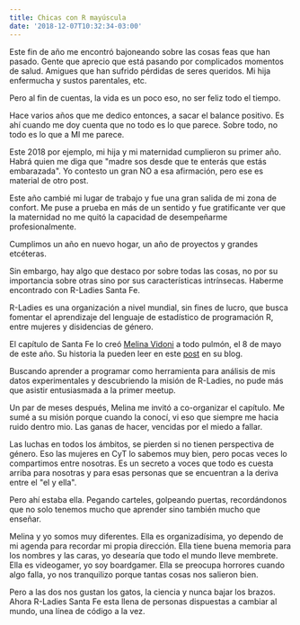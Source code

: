 ```yaml
---
title: Chicas con R mayúscula
date: '2018-12-07T10:32:34-03:00'
---
```

Este fin de año me encontró bajoneando sobre las cosas feas que han pasado. Gente que aprecio que está pasando por complicados momentos de salud. Amigues que han sufrido pérdidas de seres queridos. Mi hija enfermucha y sustos parentales, etc.

Pero al fin de cuentas, la vida es un poco eso, no ser feliz todo el tiempo.

Hace varios años que me dedico entonces, a sacar el balance positivo. Es ahí cuando me doy cuenta que no todo es lo que parece. Sobre todo, no todo es lo que a MI me parece.

Este 2018 por ejemplo, mi hija y mi maternidad cumplieron su primer año. Habrá quien me diga que "madre sos desde que te enterás que estás embarazada". Yo contesto un gran NO a esa afirmación, pero ese es material de otro post.

Este año cambié mi lugar de trabajo y fue una gran salida de mi zona de confort. Me puse a prueba en más de un sentido y fue gratificante ver que la maternidad no me quitó la capacidad de desempeñarme profesionalmente.

Cumplimos un año en nuevo hogar, un año de proyectos y grandes etcéteras.

Sin embargo, hay algo que destaco por sobre todas las cosas, no por su importancia sobre otras sino por sus características intrínsecas. Haberme encontrado con R-Ladies Santa Fe.

R-Ladies es una organización a nivel mundial, sin fines de lucro, que busca fomentar el aprendizaje del lenguaje de estadístico de programación R, entre mujeres y disidencias de género. 

El capítulo de Santa Fe lo creó [Melina Vidoni](https://melvidoni.rbind.io/) a todo pulmón, el 8 de mayo de este año. Su historia la pueden leer en este [post](https://melvidoni.rbind.io/post/rladies-santa-fe-2018/) en su blog.

Buscando aprender a programar como herramienta para análisis de mis datos experimentales y descubriendo la misión de R-Ladies, no pude más que asistir entusiasmada a la primer meetup.

Un par de meses después, Melina me invitó a co-organizar el capítulo. Me sumé a su misión porque cuando la conocí, vi eso que siempre me hacia ruido dentro mio. Las ganas de hacer, vencidas por el miedo a fallar. 

Las luchas en todos los ámbitos, se pierden si no tienen perspectiva de género. Eso las mujeres en CyT lo sabemos muy bien, pero pocas veces lo compartimos entre nosotras. Es un secreto a voces que todo es cuesta arriba para nosotras y para esas personas que se encuentran a la deriva entre el "el y ella".

Pero ahí estaba ella. Pegando carteles, golpeando puertas, recordándonos que no solo tenemos mucho que aprender sino también mucho que enseñar.

Melina y yo somos muy diferentes. Ella es organizadísima, yo dependo de mi agenda para recordar mi propia dirección. Ella tiene buena memoria para los nombres y las caras, yo desearía que todo el mundo lleve membrete. Ella es videogamer, yo soy boardgamer. Ella se preocupa horrores cuando algo falla, yo nos tranquilizo porque tantas cosas nos salieron bien.

Pero a las dos nos gustan los gatos, la ciencia y nunca bajar los brazos. Ahora R-Ladies Santa Fe esta llena de personas dispuestas a cambiar al mundo, una línea de código a la vez.
